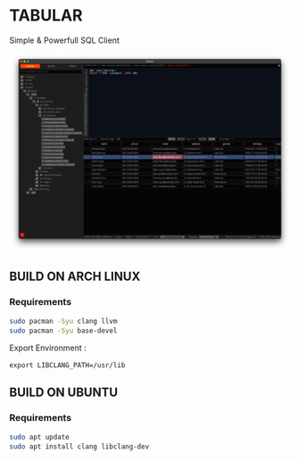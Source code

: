 # TABULAR
Simple & Powerfull SQL Client

![Screenshot Halaman Utama](screenshots/halaman-utama.jpg)


## BUILD ON ARCH LINUX
### Requirements
```bash
sudo pacman -Syu clang llvm
sudo pacman -Syu base-devel
```
Export Environment :
```
export LIBCLANG_PATH=/usr/lib
```


## BUILD ON UBUNTU
### Requirements
```bash
sudo apt update
sudo apt install clang libclang-dev
```
